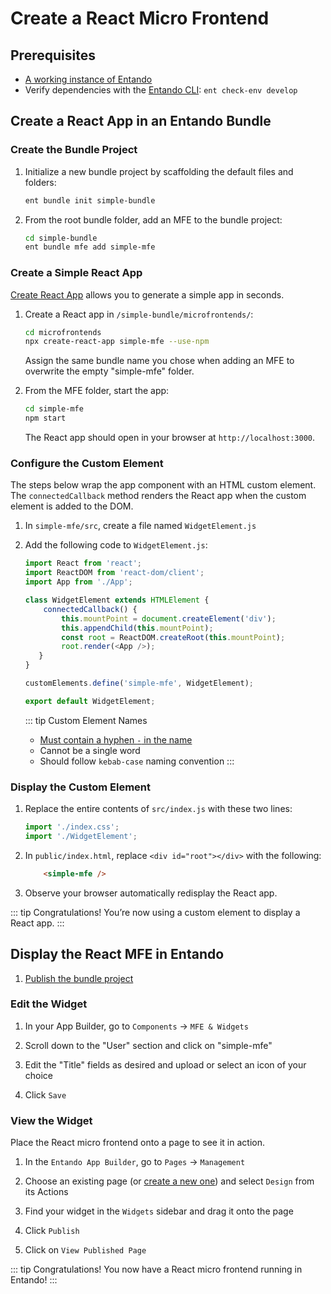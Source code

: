 # Create a React Micro Frontend

## Prerequisites
- [A working instance of Entando](../../../docs/getting-started/)
- Verify dependencies with the [Entando CLI](../../../docs/getting-started/entando-cli.md#check-the-environment): `ent check-env develop`

## Create a React App in an Entando Bundle

### Create the Bundle Project

1. Initialize a new bundle project by scaffolding the default files and folders:
   ``` sh
   ent bundle init simple-bundle
   ```

2. From the root bundle folder, add an MFE to the bundle project:
   ``` sh
   cd simple-bundle
   ent bundle mfe add simple-mfe
   ```
### Create a Simple React App

[Create React App](https://create-react-app.dev/) allows you to generate a simple app in seconds. 

1. Create a React app in `/simple-bundle/microfrontends/`: 
   ``` bash
   cd microfrontends
   npx create-react-app simple-mfe --use-npm
   ```
   Assign the same bundle name you chose when adding an MFE to overwrite the empty "simple-mfe" folder.

2. From the MFE folder, start the app:
   ``` bash
   cd simple-mfe
   npm start
   ```
   The React app should open in your browser at `http://localhost:3000`.

### Configure the Custom Element

The steps below wrap the app component with an HTML custom element. The `connectedCallback` method renders the React app when the custom element is added to the DOM.

1. In `simple-mfe/src`, create a file named `WidgetElement.js` 

2. Add the following code to `WidgetElement.js`:
   ``` js
   import React from 'react';
   import ReactDOM from 'react-dom/client';
   import App from './App';

   class WidgetElement extends HTMLElement {
       connectedCallback() {
           this.mountPoint = document.createElement('div');
           this.appendChild(this.mountPoint);
           const root = ReactDOM.createRoot(this.mountPoint);
           root.render(<App />);
      }
   }

   customElements.define('simple-mfe', WidgetElement);

   export default WidgetElement;
   ```

   ::: tip Custom Element Names

   - [Must contain a hyphen `-` in the name](https://stackoverflow.com/questions/22545621/do-custom-elements-require-a-dash-in-their-name)
   - Cannot be a single word
   - Should follow `kebab-case` naming convention
   :::

### Display the Custom Element

1. Replace the entire contents of `src/index.js` with these two lines: 
   ``` js
   import './index.css';
   import './WidgetElement';
   ```

2. In `public/index.html`, replace `<div id="root"></div>` with the following:
   ``` html
       <simple-mfe />
   ```

3. Observe your browser automatically redisplay the React app.

::: tip Congratulations!
You’re now using a custom element to display a React app.
:::

## Display the React MFE in Entando

1. [Publish the bundle project](../pb/publish-project-bundle.md)

### Edit the Widget

1. In your App Builder, go to `Components` → `MFE & Widgets` 

2. Scroll down to the "User" section and click on "simple-mfe"

3. Edit the "Title" fields as desired and upload or select an icon of your choice

4. Click `Save`

### View the Widget

Place the React micro frontend onto a page to see it in action.

1. In the `Entando App Builder`, go to `Pages` → `Management` 

2. Choose an existing page (or [create a new one](../../compose/page-management.md#create-a-page)) and select `Design` from its Actions

3. Find your widget in the `Widgets` sidebar and drag it onto the page

4. Click `Publish`

5. Click on `View Published Page`

::: tip Congratulations!
You now have a React micro frontend running in Entando!
:::